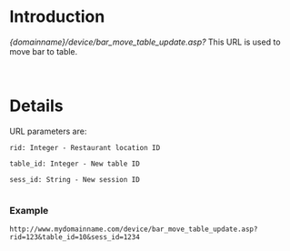 # Introduction #

_{domainname}/device/bar\_move\_table\_update.asp?_
This URL is used to move bar to table.

<br>

<h1>Details</h1>

URL parameters are:<br>
<pre><code>rid: Integer - Restaurant location ID<br>
table_id: Integer - New table ID<br>
sess_id: String - New session ID<br>
</code></pre>

<h3>Example</h3>
<pre><code>http://www.mydomainname.com/device/bar_move_table_update.asp?rid=123&amp;table_id=10&amp;sess_id=1234<br>
</code></pre>